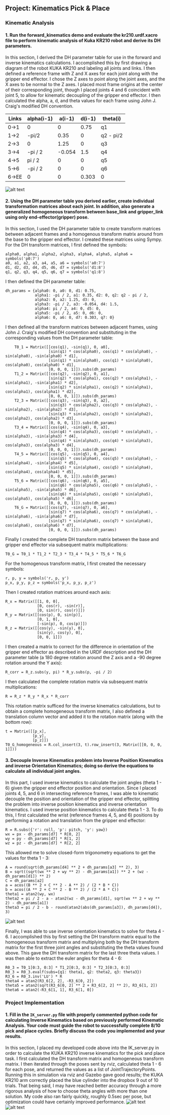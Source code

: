 ## Project: Kinematics Pick & Place

[//]: # (Image References)

[image1]: robot_figure.png
[image2]: theta_figure.png
[image3]: pick_and_place1.png
[image4]: pick_and_place2.png

### Kinematic Analysis
#### 1. Run the forward_kinematics demo and evaluate the kr210.urdf.xacro file to perform kinematic analysis of Kuka KR210 robot and derive its DH parameters.

In this section, I derived the DH parameter table for use in the forward
and inverse kinematics calculations. I accomplished this by first
drawing a diagram of the robot KUKA KR210 and labeling all joints and
links. I then defined a reference frame with Z and X axes
for each joint along with the gripper end effector. I chose the Z axes to
point along the joint axes, and the X axes to be normal to the Z axes. I
placed most frame origins at the center of their corresponding joint,
though I placed joints 4 and 6 coincident with joint 5,
to allow for kinematic decoupling of the gripper end effector. I then
calculated the alpha, a, d, and theta values for each frame using John
J. Craig's modified DH convention.

Links | alpha(i-1) | a(i-1) | d(i-1) | theta(i)
--- | --- | --- | --- | ---
0->1 | 0 | 0 | 0.75 | q1
1->2 | -pi/2 | 0.35 | 0 | q2 - pi/2
2->3 | 0 | 1.25 | 0 | q3
3->4 |  -pi / 2 | -0.054 | 1.5 | q4
4->5 | pi / 2 | 0 | 0 | q5
5->6 | -pi / 2 | 0 | 0 | q6
6->EE | 0 | 0 | 0.303 | 0

![alt text][image1]

#### 2. Using the DH parameter table you derived earlier, create individual transformation matrices about each joint. In addition, also generate a generalized homogeneous transform between base_link and gripper_link using only end-effector(gripper) pose.

In this section, I used the DH parameter table to create transform
matrices between adjacent frames and a homogenous transform matrix around from
the base to the gripper end effector. I created these matrices using
Sympy. For the DH transform matrices, I first defined the symbols:
```
alpha0, alpha1, alpha2, alpha3, alpha4, alpha5, alpha6 = symbols('p0:7')
a0, a1, a2, a3, a4, a5, a6 = symbols('a0:7')
d1, d2, d3, d4, d5, d6, d7 = symbols('d1:8')
q1, q2, q3, q4, q5, q6, q7 = symbols('q1:8')
```
I then defined the DH parameter table:
```
dh_params = {alpha0: 0, a0: 0, d1: 0.75,
             alpha1: -pi / 2, a1: 0.35, d2: 0, q2: q2 - pi / 2,
             alpha2: 0, a2: 1.25, d3: 0,
             alpha3: -pi / 2, a3: -0.054, d4: 1.5,
             alpha4: pi / 2, a4: 0, d5: 0,
             alpha5: -pi / 2, a5: 0, d6: 0,
             alpha6: 0, a6: 0, d7: 0.303, q7: 0}
```
I then defined all the transform matrices between adjacent frames, using
John J. Craig's modified DH convention and substituting in
the corresponding values from the DH parameter table:
```
    T0_1 = Matrix([[cos(q1), -sin(q1), 0, a0],
                   [sin(q1) * cos(alpha0), cos(q1) * cos(alpha0), -sin(alpha0), -sin(alpha0) * d1],
                   [sin(q1) * sin(alpha0), cos(q1) * sin(alpha0), cos(alpha0), cos(alpha0) * d1],
                   [0, 0, 0, 1]]).subs(dh_params)
    T1_2 = Matrix([[cos(q2), -sin(q2), 0, a1],
                   [sin(q2) * cos(alpha1), cos(q2) * cos(alpha1), -sin(alpha1), -sin(alpha1) * d2],
                   [sin(q2) * sin(alpha1), cos(q2) * sin(alpha1), cos(alpha1), cos(alpha1) * d2],
                   [0, 0, 0, 1]]).subs(dh_params)
    T2_3 = Matrix([[cos(q3), -sin(q3), 0, a2],
                   [sin(q3) * cos(alpha2), cos(q3) * cos(alpha2), -sin(alpha2), -sin(alpha2) * d3],
                   [sin(q3) * sin(alpha2), cos(q3) * sin(alpha2), cos(alpha2), cos(alpha2) * d3],
                   [0, 0, 0, 1]]).subs(dh_params)
    T3_4 = Matrix([[cos(q4), -sin(q4), 0, a3],
                   [sin(q4) * cos(alpha3), cos(q4) * cos(alpha3), -sin(alpha3), -sin(alpha3) * d4],
                   [sin(q4) * sin(alpha3), cos(q4) * sin(alpha3), cos(alpha3), cos(alpha3) * d4],
                   [0, 0, 0, 1]]).subs(dh_params)
    T4_5 = Matrix([[cos(q5), -sin(q5), 0, a4],
                   [sin(q5) * cos(alpha4), cos(q5) * cos(alpha4), -sin(alpha4), -sin(alpha4) * d5],
                   [sin(q5) * sin(alpha4), cos(q5) * sin(alpha4), cos(alpha4), cos(alpha4) * d5],
                   [0, 0, 0, 1]]).subs(dh_params)
    T5_6 = Matrix([[cos(q6), -sin(q6), 0, a5],
                   [sin(q6) * cos(alpha5), cos(q6) * cos(alpha5), -sin(alpha5), -sin(alpha5) * d6],
                   [sin(q6) * sin(alpha5), cos(q6) * sin(alpha5), cos(alpha5), cos(alpha5) * d6],
                   [0, 0, 0, 1]]).subs(dh_params)
    T6_G = Matrix([[cos(q7), -sin(q7), 0, a6],
                   [sin(q7) * cos(alpha6), cos(q7) * cos(alpha6), -sin(alpha6), -sin(alpha6) * d7],
                   [sin(q7) * sin(alpha6), cos(q7) * sin(alpha6), cos(alpha6), cos(alpha6) * d7],
                   [0, 0, 0, 1]]).subs(dh_params)
```
Finally I created the complete DH transform matrix between the base and
gripper end effector via subsequent matrix multiplications:
```
T0_G = T0_1 * T1_2 * T2_3 * T3_4 * T4_5 * T5_6 * T6_G
```

For the homogenous transform matrix, I first created the necessary
symbols:
```
r, p, y = symbols('r, p, y')
p_x, p_y, p_z = symbols('p_x, p_y, p_z')
```
Then I created rotation matrices around each axis:
```
R_x = Matrix([[1, 0, 0],
              [0, cos(r), -sin(r)],
              [0, sin(r), cos(r)]])
R_y = Matrix([[cos(p), 0, sin(p)],
              [0, 1, 0],
              [-sin(p), 0, cos(p)]])
R_z = Matrix([[cos(y), -sin(y), 0],
              [sin(y), cos(y), 0],
              [0, 0, 1]])
```
I then created a matrix to correct for the difference in orientation of
the gripper end effector as described in the URDF description and the
DH parameter table (a 180 degree rotation around the Z axis and a -90
degree rotation around the Y axis):
```
R_corr = R_z.subs(y, pi) * R_y.subs(p, -pi / 2)
```
I then calculated the complete rotation matrix via subsequent matrix
multiplications:
```
R = R_z * R_y * R_x * R_corr
```
This rotation matrix sufficed for the inverse kinematics calculations, but to obtain a
complete homogeneous transform matrix, I also defined a translation
column vector and added it to the rotation matrix (along with the
bottom row):
```
t = Matrix([[p_x],
            [p_y],
            [p_z]])
T0_G_homogeneous = R.col_insert(3, t).row_insert(3, Matrix([[0, 0, 0, 1]]))
```

#### 3. Decouple Inverse Kinematics problem into Inverse Position Kinematics and inverse Orientation Kinematics; doing so derive the equations to calculate all individual joint angles.

In this part, I used inverse kinematics to calculate the joint angles
(theta 1 - 6) given the gripper end effector position and orientation.
Since I placed joints 4, 5, and 6 in intersecting reference frames, I
was able to kinematic decouple the position and orientation of the
gripper end effector, splitting the problem into inverse position
kinematics and inverse orientation kinematics. I used inverse position
kinematics to calculate theta 1 - 3. To do this, I first calculated the
wrist (reference frames 4, 5, and 6) positions by performing a rotation
and translation from the gripper end effector:
```
R = R.subs({'r': roll, 'p': pitch, 'y': yaw})
wx = px - dh_params[d7] * R[0, 2]
wy = py - dh_params[d7] * R[1, 2]
wz = pz - dh_params[d7] * R[2, 2]
```
This allowed me to solve closed-form trigonometry equations to get the
values for theta 1 - 3:
```
A = round(sqrt(dh_params[d4] ** 2 + dh_params[a3] ** 2), 3)
B = sqrt((sqrt(wx ** 2 + wy ** 2) - dh_params[a1]) ** 2 + (wz - dh_params[d1]) ** 2)
C = dh_params[a2]
a = acos((B ** 2 + C ** 2 - A ** 2) / (2 * B * C))
b = acos((A ** 2 + C ** 2 - B ** 2) / (2 * A * C))
theta1 = atan2(wy, wx)
theta2 = pi / 2 - a - atan2(wz - dh_params[d1], sqrt(wx ** 2 + wy ** 2) - dh_params[a1])
theta3 = pi / 2 - b - round(atan2(abs(dh_params[a3]), dh_params[d4]), 3)
```

![alt text][image2]

Finally, I was able to use inverse orientation kinematics to solve for
theta 4 - 6. I accomplished this by first setting the DH transform
matrix equal to the homogeneous transform matrix and multiplying both by
the DH transform matrix for the first three joint angles and
substituting the theta values found above. This gave the DH transform
matrix for the last three theta values. I was then able to extract the
euler angles for theta 4 - 6:
```
R0_3 = T0_1[0:3, 0:3] * T1_2[0:3, 0:3] * T2_3[0:3, 0:3]
R0_3 = R0_3.evalf(subs={q1: theta1, q2: theta2, q3: theta3})
R3_6 = R0_3.inv('LU') * R
theta4 = atan2(R3_6[2, 2], -R3_6[0, 2])
theta5 = atan2(sqrt(R3_6[0, 2] ** 2 + R3_6[2, 2] ** 2), R3_6[1, 2])
theta6 = atan2(-R3_6[1, 1], R3_6[1, 0])
```

### Project Implementation

#### 1. Fill in the `IK_server.py` file with properly commented python code for calculating Inverse Kinematics based on previously performed Kinematic Analysis. Your code must guide the robot to successfully complete 8/10 pick and place cycles. Briefly discuss the code you implemented and your results.

In this section, I placed my developed code above into the IK_server.py
in order to calculate the KUKA KR210 inverse kinematics for the pick and
place task. I first calculated the DH transform matrix and homogeneous
transform matrix. I then iterated through the poses sent by rviz,
calculated theta 1 - 6 for each pose, and returned the values as a
list of JointTrajectoryPoints. Running this in simulation via rviz and
Gazebo gave good results; the KUKA KR210 arm correctly placed the
blue cylinder into the dropbox 9 out of 10 trials. That being said, I
may have reached better accuracy through a more rigorous analysis of how
to choose theta angles with more than one solution. My code also ran
fairly quickly, roughly 0.5sec per pose, but optimization could have
certainly improved performance.
![alt text][image3]
![alt text][image4]


